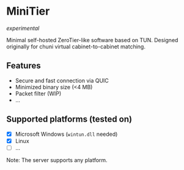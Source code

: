 # MiniTier

*experimental*

Minimal self-hosted ZeroTier-like software based on TUN. Designed originally for chuni virtual cabinet-to-cabinet matching.

## Features

- Secure and fast connection via QUIC
- Minimized binary size (<4 MB)
- Packet filter (WIP)
- ...

## Supported platforms (tested on)

- [x] Microsoft Windows (`wintun.dll` needed)
- [x] Linux
- [ ] ...

Note: The server supports any platform.
